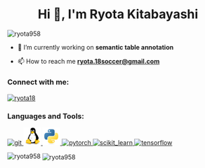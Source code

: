 <h1 align="center">Hi 👋, I'm Ryota Kitabayashi</h1>
<p align="left"> <img src="https://komarev.com/ghpvc/?username=ryota958&label=Profile%20views&color=0e75b6&style=flat" alt="ryota958" /> </p>

- 🔭 I’m currently working on **semantic table annotation**

- 📫 How to reach me **ryota.18soccer@gmail.com**

<h3 align="left">Connect with me:</h3>
<p align="left">
<a href="https://kaggle.com/ryota18" target="blank"><img align="center" src="https://raw.githubusercontent.com/rahuldkjain/github-profile-readme-generator/master/src/images/icons/Social/kaggle.svg" alt="ryota18" height="30" width="40" /></a>
</p>

<h3 align="left">Languages and Tools:</h3>
<p align="left"> <a href="https://git-scm.com/" target="_blank" rel="noreferrer"> <img src="https://www.vectorlogo.zone/logos/git-scm/git-scm-icon.svg" alt="git" width="40" height="40"/> </a> <a href="https://www.linux.org/" target="_blank" rel="noreferrer"> <img src="https://raw.githubusercontent.com/devicons/devicon/master/icons/linux/linux-original.svg" alt="linux" width="40" height="40"/> </a> <a href="https://www.python.org" target="_blank" rel="noreferrer"> <img src="https://raw.githubusercontent.com/devicons/devicon/master/icons/python/python-original.svg" alt="python" width="40" height="40"/> </a> <a href="https://pytorch.org/" target="_blank" rel="noreferrer"> <img src="https://www.vectorlogo.zone/logos/pytorch/pytorch-icon.svg" alt="pytorch" width="40" height="40"/> </a> <a href="https://scikit-learn.org/" target="_blank" rel="noreferrer"> <img src="https://upload.wikimedia.org/wikipedia/commons/0/05/Scikit_learn_logo_small.svg" alt="scikit_learn" width="40" height="40"/> </a> <a href="https://www.tensorflow.org" target="_blank" rel="noreferrer"> <img src="https://www.vectorlogo.zone/logos/tensorflow/tensorflow-icon.svg" alt="tensorflow" width="40" height="40"/> </a> </p>

<p><img align="left" src="https://github-readme-stats.vercel.app/api/top-langs?username=ryota958&show_icons=true&locale=en&layout=compact" alt="ryota958" /></p>

<p>&nbsp;<img align="center" src="https://github-readme-stats.vercel.app/api?username=ryota958&show_icons=true&locale=en" alt="ryota958" /></p>

